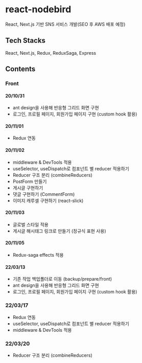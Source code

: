 # react-nodebird
React, Next.js 기반 SNS 서비스 개발(SEO 후 AWS 배포 예정)



## Tech Stacks
React, Next.js, Redux, ReduxSaga, Express



## Contents
### Front
#### 20/10/31
  - ant design을 사용해 반응형 그리드 화면 구현
  - 로그인, 프로필 페이지, 회원가입 페이지 구현 (custom hook 활용)
#### 20/11/01
  - Redux 연동
#### 20/11/02
  - middleware & DevTools 적용
  - useSelector, useDispatch로 컴포넌트 별 reducer 적용하기
  - Reducer 구조 분리 (combineReducers)
  - PostForm 만들기
  - 게시글 구현하기
  - 댓글 구현하기 (CommentForm)
  - 이미지 캐루셀 구현하기 (react-slick)
#### 20/11/03
  - 글로벌 스타일 적용
  - 게시글 해시태그 링크로 만들기 (정규식 표현 사용)
#### 20/11/05
  - Redux-saga effects 적용


#### 22/03/13
  - 기존 작업 백업폴더로 이동 (backup/prepare/front)
  - ant design을 사용해 반응형 그리드 화면 구현
  - 로그인, 프로필 페이지, 회원가입 페이지 구현 (custom hook 활용)

### 22/03/17
  - Redux 연동
  - useSelector, useDispatch로 컴포넌트 별 reducer 적용하기
  - middleware & DevTools 적용

### 22/03/20
  - Reducer 구조 분리 (combineReducers)